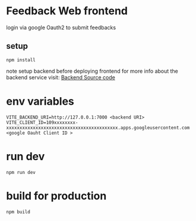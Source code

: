 # Feedback Web frontend

login via google Oauth2 to submit feedbacks

## setup

```
npm install
```

note setup backend before deploying frontend
for more info about the backend service visit: [Backend Source code](https://github.com/yesrab/feedback-micro-service)

# env variables

```
VITE_BACKEND_URI=http://127.0.0.1:7000 <backend URI>
VITE_CLIENT_ID=109xxxxxxxx-xxxxxxxxxxxxxxxxxxxxxxxxxxxxxxxxxxxxxxxxxx.apps.googleusercontent.com <google Oauht Client ID >

```

# run dev

```
npm run dev
```

# build for production

```
npm build
```

